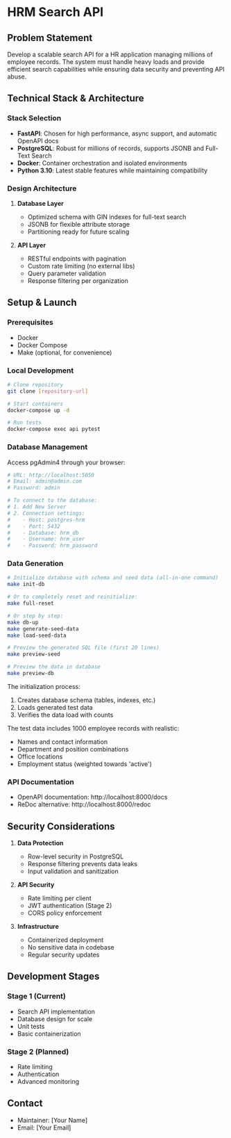 # HRM Search API

## Problem Statement
Develop a scalable search API for a HR application managing millions of employee records. The system must handle heavy loads and provide efficient search capabilities while ensuring data security and preventing API abuse.

## Technical Stack & Architecture

### Stack Selection
- **FastAPI**: Chosen for high performance, async support, and automatic OpenAPI docs
- **PostgreSQL**: Robust for millions of records, supports JSONB and Full-Text Search
- **Docker**: Container orchestration and isolated environments
- **Python 3.10**: Latest stable features while maintaining compatibility

### Design Architecture
1. **Database Layer**
   - Optimized schema with GIN indexes for full-text search
   - JSONB for flexible attribute storage
   - Partitioning ready for future scaling

2. **API Layer**
   - RESTful endpoints with pagination
   - Custom rate limiting (no external libs)
   - Query parameter validation
   - Response filtering per organization

## Setup & Launch

### Prerequisites
- Docker
- Docker Compose
- Make (optional, for convenience)

### Local Development
```bash
# Clone repository
git clone [repository-url]

# Start containers
docker-compose up -d

# Run tests
docker-compose exec api pytest
```

### Database Management
Access pgAdmin4 through your browser:
```bash
# URL: http://localhost:5050
# Email: admin@admin.com
# Password: admin

# To connect to the database:
# 1. Add New Server
# 2. Connection settings:
#    - Host: postgres-hrm
#    - Port: 5432
#    - Database: hrm_db
#    - Username: hrm_user
#    - Password: hrm_password
```

### Data Generation
```bash
# Initialize database with schema and seed data (all-in-one command)
make init-db

# Or to completely reset and reinitialize:
make full-reset

# Or step by step:
make db-up
make generate-seed-data
make load-seed-data

# Preview the generated SQL file (first 20 lines)
make preview-seed

# Preview the data in database
make preview-db
```

The initialization process:
1. Creates database schema (tables, indexes, etc.)
2. Loads generated test data
3. Verifies the data load with counts

The test data includes 1000 employee records with realistic:
- Names and contact information
- Department and position combinations
- Office locations
- Employment status (weighted towards 'active')

### API Documentation
- OpenAPI documentation: http://localhost:8000/docs
- ReDoc alternative: http://localhost:8000/redoc

## Security Considerations

1. **Data Protection**
   - Row-level security in PostgreSQL
   - Response filtering prevents data leaks
   - Input validation and sanitization

2. **API Security**
   - Rate limiting per client
   - JWT authentication (Stage 2)
   - CORS policy enforcement

3. **Infrastructure**
   - Containerized deployment
   - No sensitive data in codebase
   - Regular security updates

## Development Stages

### Stage 1 (Current)
- Search API implementation
- Database design for scale
- Unit tests
- Basic containerization

### Stage 2 (Planned)
- Rate limiting
- Authentication
- Advanced monitoring

## Contact
- Maintainer: [Your Name]
- Email: [Your Email]
